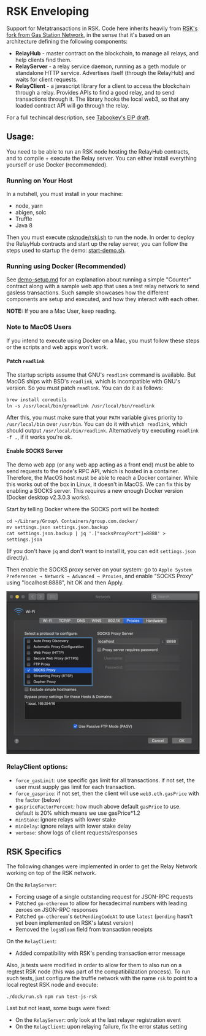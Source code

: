 # RSK Enveloping

Support for Metatransactions in RSK. Code here inherits heavily from [RSK's fork from Gas Station Network](https://github.com/rsksmart/tabookey-gasless), in the sense that it's based on an architecture defining the following components:

- **RelayHub** - master contract on the blockchain, to manage all relays, and help clients find them.
- **RelayServer** - a relay service daemon, running as a geth module or standalone HTTP service.  Advertises itself (through the RelayHub) and waits for client requests.
- **RelayClient** - a javascript library for a client to access the blockchain through a relay. Provides APIs to find a good relay, and to send transactions through it. The library hooks the local web3, so that any loaded contract API will go through the relay.

For a full techincal description, see [Tabookey's EIP draft](https://github.com/ethereum/EIPs/blob/master/EIPS/eip-1613.md).


## Usage:
You need to be able to run an RSK node hosting the RelayHub contracts, and to compile + execute the Relay server. You can either install everything yourself or use Docker (recommended).

### Running on Your Host
In a nutshell, you must install in your machine:
  - node, yarn
  - abigen, solc
  - Truffle
  - Java 8

Then you must execute [rsknode/rskj.sh](rsknode/rskj.sh) to run the node. In order to deploy the RelayHub contracts and start up the relay server, you can follow the steps used to startup the demo: [start-demo.sh](start-demo.sh).

### Running using Docker (Recommended)
See [demo-setup.md](demo-setup.md) for an explanation about running a simple "Counter" contract along with a sample web app that uses a test relay network to send gasless transactions. Such sample showcases how the different components are setup and executed, and how they interact with each other.

**NOTE:** If you are a Mac User, keep reading.

### Note to MacOS Users
If you intend to execute using Docker on a Mac, you must follow these steps or the scripts and web apps won't work.

#### Patch `readlink`
The startup scripts assume that GNU's `readlink` command is available. But MacOS ships with BSD's `readlink`, which is incompatible with GNU's version. So you must patch `readlink`. You can do it as follows:

```
brew install coreutils
ln -s /usr/local/bin/greadlink /usr/local/bin/readlink
```

After this, you must make sure that your `PATH` variable gives priority to `/usr/local/bin` over `/usr/bin`. You can do it with `which readlink`, which should output `/usr/local/bin/readlink`. Alternatively try executing `readlink -f .`, if it works you're ok.

#### Enable SOCKS Server
The demo web app (or any web app acting as a front end) must be able to send requests to the node's RPC API, which is hosted in a container. Therefore, the MacOS host must be able to reach a Docker container. While this works out of the box in Linux, it doesn't in MacOS. We can fix this by enabling a SOCKS server. This requires a new enough Docker version (Docker desktop v2.3.0.3 works).

Start by telling Docker where the SOCKS port will be hosted:
```
cd ~/Library/Group\ Containers/group.com.docker/
mv settings.json settings.json.backup
cat settings.json.backup | jq '.["socksProxyPort"]=8888' > settings.json
```

(If you don't have `jq` and don't want to install it, you can edit `settings.json` directly).

Then enable the SOCKS proxy server on your system: go to `Apple System Preferences → Network → Advanced → Proxies`, and enable "SOCKS Proxy" using "localhost:8888", hit OK and then Apply.

<img src="socks.png" width=600 align=center>

### RelayClient options:

- `force_gasLimit`: use specific gas limit for all transactions. if not set, the user must supply gas limit for each transaction.
- `force_gasprice`: if not set, then the client will use `web3.eth.gasPrice` with the factor (below)
- `gaspriceFactorPercent`: how much above default `gasPrice` to use. default is 20% which means we use gasPrice*1.2
- `minStake`: ignore relays with lower stake
- `minDelay`: ignore relays with lower stake delay
- `verbose`: show logs of client requests/responses


## RSK Specifics

The following changes were implemented in order to get the Relay Network working on top of the RSK network.

On the `RelayServer`:

- Forcing usage of a single outstanding request for JSON-RPC requests
- Patched `go-ethereum` to allow for hexadecimal numbers with leading zeroes on JSON-RPC responses
- Patched `go-ethereum`'s `GetPendingCodeAt` to use `latest` (`pending` hasn't yet been implemented on RSK's latest version)
- Removed the `logsBloom` field from transaction receipts

On the `RelayClient`:

- Added compatibility with RSK's pending transaction error message

Also, js tests were modified in order to allow for them to also run on a regtest RSK node (this was part of the compatibilization process). To run such tests, just configure the truffle network with the name `rsk` to point to a local regtest RSK node and execute:

```
./dock/run.sh npm run test-js-rsk
```

Last but not least, some bugs were fixed:

- On the `RelayServer`: only look at the last relayer registration event
- On the `RelayClient`: upon relaying failure, fix the error status setting
